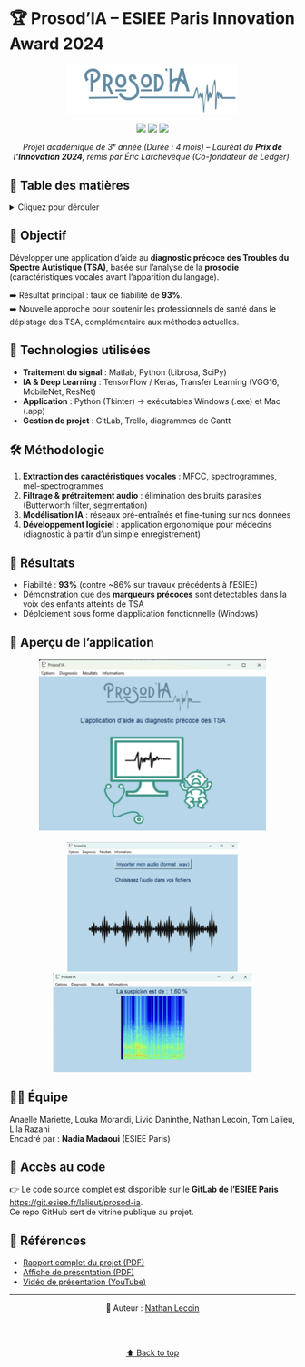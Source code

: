 
<a name="top"></a>
# 🏆 Prosod’IA – ESIEE Paris Innovation Award 2024  


<p align="center">
    <img src="./docs/logo.png" alt="ProsodIA Logo" width="300"/>
</p>

<p align="center">
    <img src="https://img.shields.io/badge/Made%20with-Python-blue?logo=python"/>
    <img src="https://img.shields.io/badge/Framework-Keras-red?logo=keras"/>
    <img src="https://img.shields.io/badge/License-MIT-green"/>
</p>

<p align="center"><i>Projet académique de 3ᵉ année (Durée : 4 mois) – Lauréat du <b>Prix de l’Innovation 2024</b>, remis par Éric Larchevêque (Co-fondateur de Ledger).</i></p>

## 📑 Table des matières
<details>
    <summary>Cliquez pour dérouler</summary>
  
    - [Objectif](#-objectif)
    - [Technologies utilisées](#-technologies-utilisées)
    - [Méthodologie](#-méthodologie)
    - [Résultats](#-résultats)
    - [Aperçu de l’application](#-aperçu-de-lapplication)
    - [Équipe](#-équipe)
    - [Accès au code](#-accès-au-code)
    - [Références](#-références)
</details>

## 🎯 Objectif  
Développer une application d’aide au **diagnostic précoce des Troubles du Spectre Autistique (TSA)**, basée sur l’analyse de la **prosodie** (caractéristiques vocales avant l’apparition du langage).  

➡️ Résultat principal : taux de fiabilité de **93%**.  
➡️ Nouvelle approche pour soutenir les professionnels de santé dans le dépistage des TSA, complémentaire aux méthodes actuelles.  


## 🔧 Technologies utilisées  
- **Traitement du signal** : Matlab, Python (Librosa, SciPy)  
- **IA & Deep Learning** : TensorFlow / Keras, Transfer Learning (VGG16, MobileNet, ResNet)  
- **Application** : Python (Tkinter) → exécutables Windows (.exe) et Mac (.app)  
- **Gestion de projet** : GitLab, Trello, diagrammes de Gantt  


## 🛠️ Méthodologie  
1. **Extraction des caractéristiques vocales** : MFCC, spectrogrammes, mel-spectrogrammes  
2. **Filtrage & prétraitement audio** : élimination des bruits parasites (Butterworth filter, segmentation)  
3. **Modélisation IA** : réseaux pré-entraînés et fine-tuning sur nos données  
4. **Développement logiciel** : application ergonomique pour médecins (diagnostic à partir d’un simple enregistrement)  


## 🚀 Résultats  
- Fiabilité : **93%** (contre ~86% sur travaux précédents à l’ESIEE)  
- Démonstration que des **marqueurs précoces** sont détectables dans la voix des enfants atteints de TSA  
- Déploiement sous forme d’application fonctionnelle (Windows)  

## 📸 Aperçu de l’application

<div align="center">
    <img src="./docs/app.png" alt="ProsodIA App" width="400"/>
    <br><br>
    <img src="./docs/app2.png" alt="ProsodIA App 2" width="300" style="margin: 0 20px;"/>
    <img src="./docs/app3.png" alt="ProsodIA App 3" width="350" style="margin: 0 20px;"/>
</div>

## 👨‍💻 Équipe  
Anaelle Mariette, Louka Morandi, Livio Daninthe, Nathan Lecoin, Tom Lalieu, Lila Razani  
Encadré par : **Nadia Madaoui** (ESIEE Paris)  


## 📂 Accès au code  
👉 Le code source complet est disponible sur le **GitLab de l’ESIEE Paris** https://git.esiee.fr/lalieut/prosod-ia.  
Ce repo GitHub sert de vitrine publique au projet.  



## 📜 Références  
- [Rapport complet du projet (PDF)](./docs/rapport.pdf)  
- [Affiche de présentation (PDF)](./docs/affiche.pdf) 
- [Vidéo de présentation (YouTube)](https://www.youtube.com/watch?v=wFQNDkl7yT4)



---

<p align="center">
👤 Auteur : <a href="https://www.linkedin.com/in/nathan-lecoin-855940231/" target="_blank">Nathan Lecoin</a>
</p>

<br>
<br>

<p align="center">
    <a href="#top">⬆️ Back to top</a>
</p>